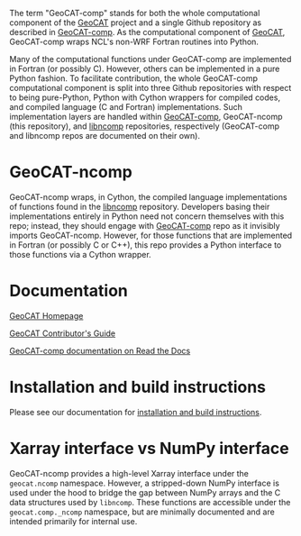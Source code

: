 The term "GeoCAT-comp" stands for both the whole computational component of the [GeoCAT](https://ncar.github.io/GeoCAT) 
project and a single Github repository as described in [GeoCAT-comp](https://github.com/NCAR/geocat-comp). 
As the computational component of [GeoCAT](https://ncar.github.io/GeoCAT), GeoCAT-comp wraps NCL's non-WRF Fortran 
routines into Python.

Many of the computational functions under GeoCAT-comp are implemented in Fortran 
(or possibly C). However, others can be implemented in a pure Python fashion. To facilitate 
contribution, the whole GeoCAT-comp computational component is split into three Github repositories with respect to 
being pure-Python, Python with Cython wrappers for compiled codes, and compiled language (C and Fortran) 
implementations. Such implementation layers are handled within [GeoCAT-comp](https://github.com/NCAR/geocat-comp), 
GeoCAT-ncomp (this repository), and [libncomp](https://github.com/NCAR/libncomp) 
repositories, respectively (GeoCAT-comp and libncomp repos are documented on their own).


# GeoCAT-ncomp

GeoCAT-ncomp wraps, in Cython, the compiled language implementations of functions found in the 
[libncomp](https://github.com/NCAR/libncomp) repository. Developers basing their implementations entirely in Python need 
not concern themselves with this repo; instead, they should engage with 
[GeoCAT-comp](https://github.com/NCAR/geocat-comp) repo as it invisibly imports GeoCAT-ncomp. However, for those 
functions that are implemented in Fortran (or possibly C or C++), this repo provides a Python interface to those 
functions via a Cython wrapper.


# Documentation

[GeoCAT Homepage](https://geocat.ucar.edu/)

[GeoCAT Contributor's Guide](https://geocat.ucar.edu/pages/contributing.html)

[GeoCAT-comp documentation on Read the Docs](https://geocat-comp.readthedocs.io)


# Installation and build instructions

Please see our documentation for 
[installation and build instructions](https://github.com/NCAR/geocat-ncomp/INSTALLATION.md).


# Xarray interface vs NumPy interface

GeoCAT-ncomp provides a high-level Xarray interface under the `geocat.ncomp` namespace. However, 
a stripped-down NumPy interface is used under the hood to bridge the gap between NumPy arrays and 
the C data structures used by `libncomp`. These functions are accessible under the `geocat.comp._ncomp` namespace, 
but are minimally documented and are intended primarily for internal use.
